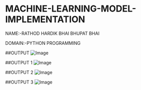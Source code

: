 # MACHINE-LEARNING-MODEL-IMPLEMENTATION

NAME:-RATHOD HARDIK BHAI BHUPAT BHAI

DOMAIN:-PYTHON PROGRAMMING

##OUTPUT 
![Image](https://github.com/user-attachments/assets/aab6c957-65bb-4c33-973f-3c427c2f4ec0)


##OUTPUT 1
![Image](https://github.com/user-attachments/assets/233e74fc-0916-4a7a-9623-01710d1ddcbe)


##OUTPUT 2
![Image](https://github.com/user-attachments/assets/7a7b9005-3504-49f2-b1ea-d22591655edf)


##OUTPUT 3
![Image](https://github.com/user-attachments/assets/e9eeff72-c9c1-4c12-a2c7-8f972960a65a)
